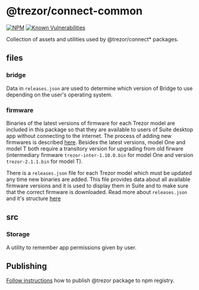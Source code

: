 # @trezor/connect-common

[![NPM](https://img.shields.io/npm/v/@trezor/connect-common.svg)](https://www.npmjs.org/package/@trezor/connect-common)
[![Known Vulnerabilities](https://snyk.io/test/github/trezor/trezor-suite/badge.svg?targetFile=packages/connect-common/package.json)](https://snyk.io/test/github/trezor/trezor-suite/badge.svg?targetFile=packages/connect-common/package.json)

Collection of assets and utilities used by @trezor/connect\* packages.

## files

### bridge

Data in `releases.json` are used to determine which version of Bridge to use depending on the user's operating system.

### firmware

Binaries of the latest versions of firmware for each Trezor model are included in this package so that they are available to users of Suite desktop app without connecting to the internet. The process of adding new firmwares is described [here](../../docs/releases/adding-new-firmwares.md). Besides the latest versions, model One and model T both require a transitory version for upgrading from old firware (intermediary firmware `trezor-inter-1.10.0.bin` for model One and version `trezor-2.1.1.bin` for model T).

There is a `releases.json` file for each Trezor model which must be updated any time new binaries are added. This file provides data about all available firmware versions and it is used to display them in Suite and to make sure that the correct firmware is downloaded. Read more about `releases.json` and it's structure [here](../../docs/releases/adding-new-firmwares.md#firmware-releasesjson-files-structure)

## src

### Storage

A utility to remember app permissions given by user.

## Publishing

[Follow instructions](../../docs/releases/npm-packages.md) how to publish @trezor package to npm registry.
